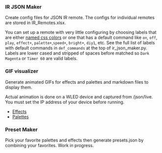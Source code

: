 ### IR JSON Maker
Create config files for JSON IR remote. The configs for individual remotes are stored in IR_Remotes.xlsx.

You can set up a remote with very little configuring by choosing labels that are either [named css colors](https://www.w3schools.com/cssref/css_colors.asp)
or one that has a default command like `on`, `off`, `play`, `effect+`, `palette+`,`speed+`, `bright+`, `diy1`, etc.
See the full list of labels with default commands in `def_commands` at the top of ir_json_maker.py. 
Labels are lower cased and stripped of spaces before matched so `Dark Magenta` or `Timer 60` are valid labels.

### GIF visualizer
Generate animated GIFs for effects and palettes and markdown files to display them. 

Actual animation is done on a WLED device and captured from /json/live. You must set the IP address of your device before running.

* [Effects](effects.md)
* [Palettes](palettes.md)

### Preset Maker
Pick your favorite palettes and effects then generate presets.json by combining your favorites. Work in progress.
